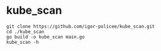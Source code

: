 # kube_scan

```shell
git clone https://github.com/igor-policee/kube_scan.git
cd ./kube_scan
go build -o kube_scan main.go
kube_scan -h
```